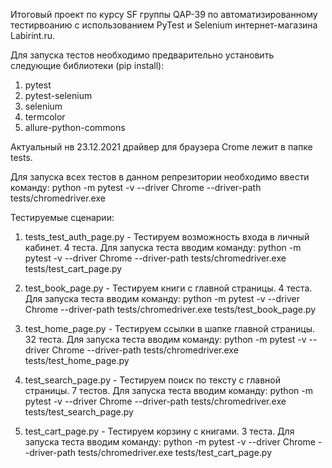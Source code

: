 Итоговый проект по курсу SF группы QAP-39 по автоматизированному тестирвоанию с использованием PyTest и Selenium
интернет-магазина Labirint.ru.

Для запуска тестов необходимо предварительно установить следующие библиотеки (pip install):
1. pytest
2. pytest-selenium
3. selenium
4. termcolor
5. allure-python-commons

Актуальный нв 23.12.2021 драйвер для браузера Crome лежит в папке tests.

Для запуска всех тестов в данном репрезитории необходимо ввести команду:
python -m pytest -v --driver Chrome --driver-path tests/chromedriver.exe

Тестируемые сценарии:
1. tests_test_auth_page.py - Тестируем возможность входа в личный кабинет. 4 теста. 
   Для запуска теста вводим команду:
   python -m pytest -v --driver Chrome --driver-path tests/chromedriver.exe tests/test_cart_page.py

2. test_book_page.py - Тестируем книги с главной страницы. 4 теста. 
   Для запуска теста вводим команду:
   python -m pytest -v --driver Chrome --driver-path tests/chromedriver.exe tests/test_book_page.py

3. test_home_page.py - Тестируем ссылки в шапке главной страницы. 32 теста. 
   Для запуска теста вводим команду:
   python -m pytest -v --driver Chrome --driver-path tests/chromedriver.exe tests/test_home_page.py

4. test_search_page.py - Тестируем поиск по тексту с главной страницы. 7 тестов. 
   Для запуска теста вводим команду:
   python -m pytest -v --driver Chrome --driver-path tests/chromedriver.exe tests/test_search_page.py

5. test_cart_page.py - Тестируем корзину с книгами. 3 теста. 
   Для запуска теста вводим команду:
   python -m pytest -v --driver Chrome --driver-path tests/chromedriver.exe tests/test_cart_page.py


